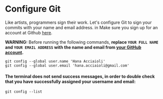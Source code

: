 # Configure Git

Like artists, programmers sign their work. Let's configure Git to sign your commits with your name and email address.
in
Make sure you sign up for an account at Github <a href="https://github.com" target="_blank">here</a>.

**WARNING:** Before running the following commands, **replace `YOUR FULL NAME` and `YOUR EMAIL ADDRESS` with the name and email from <a href="https://github.com/settings/profile" target="_blank">your GitHub account</a>.**

```
git config --global user.name 'Hana Acciaioli'
git config --global user.email 'hana.acciaioli@gmail.com'
```

#### The terminal does not send success messages, in order to double check that you have successfully assigned your username and email:

```
git config --list
```
